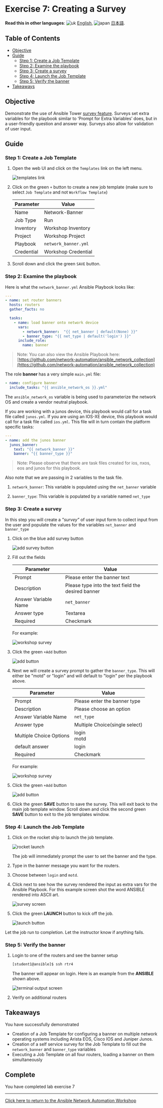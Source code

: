 # Exercise 7: Creating a Survey

**Read this in other languages**: ![uk](../../../images/uk.png) [English](README.md),  ![japan](../../../images/japan.png) [日本語](README.ja.md).

## Table of Contents

* [Objective](#objective)
* [Guide](#guide)
  * [Step 1: Create a Job Template](#step-1-create-a-job-template)
  * [Step 2: Examine the playbook](#step-2-examine-the-playbook)
  * [Step 3: Create a survey](#step-3-create-a-survey)
  * [Step 4: Launch the Job Template](#step-4-launch-the-job-template)
  * [Step 5: Verify the banner](#step-5-verify-the-banner)
* [Takeaways](#takeaways)

## Objective

Demonstrate the use of Ansible Tower [survey feature](https://docs.ansible.com/ansible-tower/latest/html/userguide/job_templates.html#surveys). Surveys set extra variables for the playbook similar to ‘Prompt for Extra Variables’ does, but in a user-friendly question and answer way. Surveys also allow for validation of user input.

## Guide

### Step 1: Create a Job Template

1. Open the web UI and click on the `Templates` link on the left menu.

   ![templates link](images/templates.png)

2. Click on the green `+` button to create a new job template (make sure to select `Job Template` and not `Workflow Template`)

   | Parameter | Value |
   |---|---|
   | Name  | Network-Banner |
   |  Job Type |  Run |
   |  Inventory |  Workshop Inventory |
   |  Project |  Workshop Project |
   |  Playbook |  `network_banner.yml` |
   |  Credential |  Workshop Credential |

3. Scroll down and click the green `SAVE` button.

### Step 2: Examine the playbook

Here is what the  `network_banner.yml` Ansible Playbook looks like:

<!-- {% raw %} -->

```yaml
---
- name: set router banners
  hosts: routers
  gather_facts: no

  tasks:
    - name: load banner onto network device
      vars:
        - network_banner:  "{{ net_banner | default(None) }}"
        - banner_type: "{{ net_type | default('login') }}"
      include_role:
        name: banner
```

<!-- {% endraw %} -->

> Note: You can also view the Ansible Playbook here: [https://github.com/network-automation/ansible_network_collection](https://github.com/network-automation/ansible_network_collection)

The role **banner** has a very simple `main.yml` file:

<!-- {% raw %} -->

```yaml
- name: configure banner
  include_tasks: "{{ ansible_network_os }}.yml"
```

<!-- {% endraw %} -->

The `ansible_network_os` variable is being used to parameterize the network OS and create a vendor neutral playbook.

If you are working with a junos device, this playbook would call for a task file called `junos.yml`.  If you are using an IOS-XE device, this playbook would call for a task file called `ios.yml`. This file will in turn contain the platform specific tasks:

<!-- {% raw %} -->

```yaml
---
- name: add the junos banner
  junos_banner:
    text: "{{ network_banner }}"
    banner: "{{ banner_type }}"
```

<!-- {% endraw %} -->

> Note: Please observe that there are task files created for ios, nxos, eos and junos for this playbook.

Also note that we are passing in 2 variables to the task file.

1. `network_banner`: This variable is populated using the `net_banner` variable

2. `banner_type`: This variable is populated by a variable named `net_type`

### Step 3: Create a survey

In this step you will create a *"survey"* of user input form to collect input from the user and populate the values for the variables `net_banner` and `banner_type`

1. Click on the blue add survey button

   ![add survey button](images/addsurvey.png)

2. Fill out the fields

   | Parameter | Value |
   |---|---|
   | Prompt  | Please enter the banner text |
   |  Description |  Please type into the text field the desired banner |
   |  Answer Variable Name |  `net_banner` |
   |  Answer type |  Textarea |
   |  Required |  Checkmark |

   For example:

   ![workshop survey](images/survey.png)

3. Click the green `+Add` button

   ![add button](images/add.png)

4. Next we will create a survey prompt to gather the `banner_type`. This will either be "motd" or "login" and will default to "login" per the playbook above.

   | Parameter               | Value                          |
   |-------------------------|--------------------------------|
   | Prompt                  | Please enter the  banner type  |
   | Description             | Please choose an option        |
   | Answer Variable Name    | `net_type`                    |
   | Answer type             | Multiple Choice(single select) |
   | Multiple Choice Options | login <br>motd                        |
   | default answer          | login                          |
   | Required                | Checkmark                      |

   For example:

   ![workshop survey](images/survey_2.png)

5. Click the green `+Add` button

   ![add button](images/add.png)

6. Click the green **SAVE** button to save the survey.  This will exit back to the main job template window.  Scroll down and click the second green **SAVE** button to exit to the job templates window.

### Step 4: Launch the Job Template

1. Click on the rocket ship to launch the job template.

   ![rocket launch](images/rocket.png)

   The job will immediately prompt the user to set the banner and the type.

2. Type in the banner message you want for the routers.

3. Choose between `login` and `motd`.

4. Click next to see how the survey rendered the input as extra vars for the Ansible Playbook.  For this example screen shot the word ANSIBLE rendered into ASCII art.

   ![survey screen](images/surveyscreen.png)

5. Click the green **LAUNCH** button to kick off the job.

   ![launch button](images/launch.png)

Let the job run to completion.  Let the instructor know if anything fails.

### Step 5: Verify the banner

1. Login to one of the routers and see the banner setup

   ```sh
   [student1@ansible]$ ssh rtr4
   ```

   The banner will appear on login.  Here is an example from the **ANSIBLE** shown above.

   ![terminal output screen](images/terminal_output.png)

2. Verify on additional routers

## Takeaways

You have successfully demonstrated

* Creation of a Job Template for configuring a banner on multiple network operating systems including Arista EOS, Cisco IOS and Juniper Junos.
* Creation of a self service survey for the Job Template to fill out the `network_banner` and `banner_type` variables
* Executing a Job Template on all four routers, loading a banner on them simultaneously

## Complete

You have completed lab exercise 7

---
[Click here to return to the Ansible Network Automation Workshop](../README.md)
